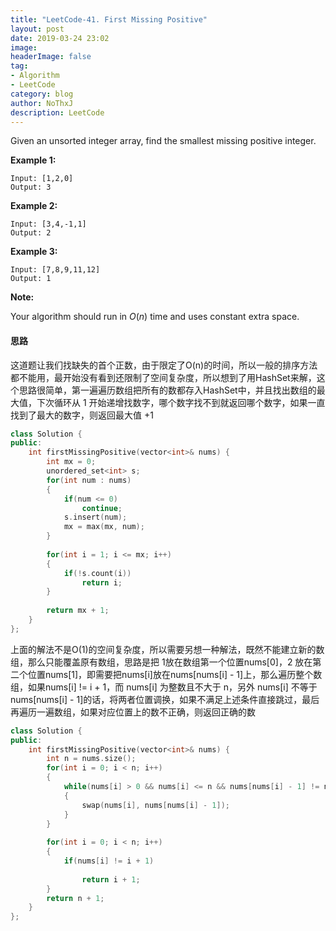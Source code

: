 ```yaml
---
title: "LeetCode-41. First Missing Positive"
layout: post
date: 2019-03-24 23:02
image: 
headerImage: false
tag:
- Algorithm
- LeetCode
category: blog
author: NoThxJ
description: LeetCode
---
```


Given an unsorted integer array, find the smallest missing positive integer.

**Example 1:**

```
Input: [1,2,0]
Output: 3
```

**Example 2:**

```
Input: [3,4,-1,1]
Output: 2
```

**Example 3:**

```
Input: [7,8,9,11,12]
Output: 1
```

**Note:**

Your algorithm should run in *O*(*n*) time and uses constant extra space.

#### 思路

这道题让我们找缺失的首个正数，由于限定了O(n)的时间，所以一般的排序方法都不能用，最开始没有看到还限制了空间复杂度，所以想到了用HashSet来解，这个思路很简单，第一遍遍历数组把所有的数都存入HashSet中，并且找出数组的最大值，下次循环从 1 开始递增找数字，哪个数字找不到就返回哪个数字，如果一直找到了最大的数字，则返回最大值 +1

```c++
class Solution {
public:
    int firstMissingPositive(vector<int>& nums) {
        int mx = 0;
        unordered_set<int> s;
        for(int num : nums)
        {
            if(num <= 0)
                continue;
            s.insert(num);
            mx = max(mx, num);
        }
        
        for(int i = 1; i <= mx; i++)
        {
            if(!s.count(i))
                return i;
        }
        
        return mx + 1;
    }
};
```

上面的解法不是O(1)的空间复杂度，所以需要另想一种解法，既然不能建立新的数组，那么只能覆盖原有数组，思路是把 1放在数组第一个位置nums[0]，2 放在第二个位置nums[1]，即需要把nums[i]放在nums[nums[i] - 1]上，那么遍历整个数组，如果nums[i] !=  i + 1，而 nums[i] 为整数且不大于 n，另外 nums[i] 不等于nums[nums[i] - 1]的话，将两者位置调换，如果不满足上述条件直接跳过，最后再遍历一遍数组，如果对应位置上的数不正确，则返回正确的数

```c++
class Solution {
public:
    int firstMissingPositive(vector<int>& nums) {
        int n = nums.size();
        for(int i = 0; i < n; i++)
        {
            while(nums[i] > 0 && nums[i] <= n && nums[nums[i] - 1] != nums[i])
            {
                swap(nums[i], nums[nums[i] - 1]);
            }
        }
        
        for(int i = 0; i < n; i++)
        {
            if(nums[i] != i + 1)
                
                return i + 1;
        }
        return n + 1;
    }
};
```

